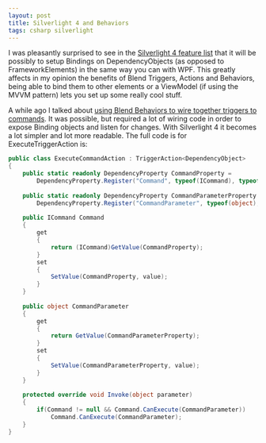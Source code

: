 ```yaml
---
layout: post
title: Silverlight 4 and Behaviors
tags: csharp silverlight
---
```


I was pleasantly surprised to see in the [Silverlight 4 feature list](http://timheuer.com/blog/archive/2009/11/18/whats-new-in-silverlight-4-complete-guide-new-features.aspx) that it will be possibly to setup Bindings on DependencyObjects (as opposed to FrameworkElements) in the same way you can with WPF. This greatly affects in my opinion the benefits of Blend Triggers, Actions and Behaviors, being able to bind them to other elements or a ViewModel (if using the MVVM pattern) lets you set up some really cool stuff.

A while ago I talked about [using Blend Behaviors to wire together triggers to commands](/blog/posts/blendable-mvvm-commands-and-nehaviors). It was possible, but required a lot of wiring code in order to expose Binding objects and listen for changes. With Silverlight 4 it becomes a lot simpler and lot more readable. The full code is for ExecuteTriggerAction is:

``` csharp
public class ExecuteCommandAction : TriggerAction<DependencyObject>
{
    public static readonly DependencyProperty CommandProperty =
        DependencyProperty.Register("Command", typeof(ICommand), typeof(ExecuteCommandAction), null);
 
    public static readonly DependencyProperty CommandParameterProperty =
        DependencyProperty.Register("CommandParameter", typeof(object), typeof(ExecuteCommandAction), null);
 
    public ICommand Command
    {
        get
        {
            return (ICommand)GetValue(CommandProperty);
        }
        set
        {
            SetValue(CommandProperty, value);
        }
    }
 
    public object CommandParameter
    {
        get
        {
            return GetValue(CommandParameterProperty);
        }
        set
        {
            SetValue(CommandParameterProperty, value);
        }
    }
 
    protected override void Invoke(object parameter)
    {
        if(Command != null && Command.CanExecute(CommandParameter))
            Command.CanExecute(CommandParameter);
    }
}
```
